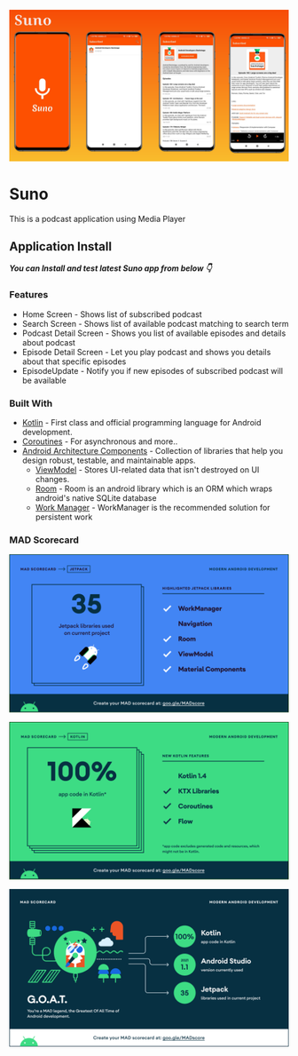 
![screen_shots.png](media/mock_up.png)



# Suno

This is a podcast application using Media Player 

## Application Install

***You can Install and test latest Suno app from below 👇***



### Features

- Home Screen - Shows list of subscribed podcast
- Search Screen - Shows list of available podcast matching to search term
- Podcast Detail Screen - Shows you list of available  episodes and  details about podcast 
- Episode Detail Screen - Let you play podcast and shows you details about that specific episodes
- EpisodeUpdate  - Notify you if new episodes of subscribed podcast will be available



### Built With

- [Kotlin](https://kotlinlang.org/) - First class and official programming language for Android development.
- [Coroutines](https://kotlinlang.org/docs/reference/coroutines-overview.html) - For asynchronous and more..
- [Android Architecture Components](https://developer.android.com/topic/libraries/architecture) - Collection of libraries that help you design robust, testable, and maintainable apps.
  - [ViewModel](https://developer.android.com/topic/libraries/architecture/viewmodel) - Stores UI-related data that isn't destroyed on UI changes. 
  - [Room](https://developer.android.com/training/data-storage/room) - Room is an android library which is an ORM which wraps android's native SQLite database
  - [Work Manager](https://developer.android.com/topic/libraries/architecture/workmanager) - WorkManager is the recommended solution for persistent work
 
 ### MAD Scorecard
![jetpack.png](media/jetpack.png)

![kotlin.png](media/kotlin.png)

![summary.png](media/summary.png)


